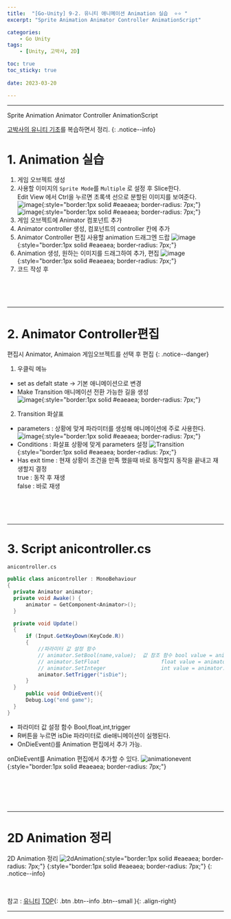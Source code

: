 ```yaml
---
title:  "[Go-Unity] 9-2. 유니티 애니메이션 Animation 실습  ⭐⭐ "
excerpt: "Sprite Animation Animator Controller AnimationScript"

categories:
    - Go Unity
tags:
    - [Unity, 고박사, 2D]

toc: true
toc_sticky: true
 
date: 2023-03-20

---
```

- - -

Sprite Animation Animator Controller AnimationScript

[고박사의 유니티 기초](https://www.inflearn.com/course/%EA%B3%A0%EB%B0%95%EC%82%AC-%EC%9C%A0%EB%8B%88%ED%8B%B0-%EA%B8%B0%EC%B4%88/dashboard)를 복습하면서 정리. 
{: .notice--info}


# 1. Animation 실습  
1.  게임 오브젝트 생성
2.  사용할 이미지의 `Sprite Mode`를 `Multiple` 로 설정 후 Slice한다.   
Edit View 에서 Ctrl을 누르면 초록색 선으로 분할된 이미지를 보여준다.  
![image](https://user-images.githubusercontent.com/96651722/226343392-fb391943-091d-451c-a86a-e40db7d0d87f.png){:style="border:1px solid #eaeaea; border-radius: 7px;"}  ![image](https://user-images.githubusercontent.com/96651722/226344818-4f73dd58-c3d6-4c22-a8d9-75aa1e91d4a7.png){:style="border:1px solid #eaeaea; border-radius: 7px;"}     
3.  게임 오브젝트에 Animator 컴포넌트 추가
4.  Animator controller 생성, 컴포넌트의 controller 칸에 추가
5.  Animator Controller 편집 사용할 animation 드래그엔 드랍
![image](https://user-images.githubusercontent.com/96651722/226333100-51536b98-add7-41cc-8354-744bda5b6045.png){:style="border:1px solid #eaeaea; border-radius: 7px;"}  
6.  Animation 생성, 원하는 이미지를 드래그하여 추가, 편집
![image](https://user-images.githubusercontent.com/96651722/226331532-7d3df166-086d-4fdf-82fd-793c9a36d59c.png){:style="border:1px solid #eaeaea; border-radius: 7px;"}  
7. 코드 작성 후 


<br><br><br>

--- 
# 2. Animator Controller편집
편집시 Animator, Animaion 게임오브젝트를 선택 후 편집
{: .notice--danger}  

1. 우클릭 메뉴
-   set as defalt state -> 기본 애니메이션으로 변경  
-   Make Transition 애니메이션 전환 가능한 길을 생성  
![image](https://user-images.githubusercontent.com/96651722/226348491-3eab50da-9943-449a-bbba-2944acba74d1.png){:style="border:1px solid #eaeaea; border-radius: 7px;"}   

2.  Transition 화살표  
- parameters : 상황에 맞게 파라미터를 생성해 애니메이션에 주로 사용한다.
![image](https://user-images.githubusercontent.com/96651722/226349036-94a7242e-333c-4880-8bae-071eff8bfe05.png){:style="border:1px solid #eaeaea; border-radius: 7px;"}    
-   Conditions : 화살표 상황에 맞게 parameters 설정
![Transition](https://user-images.githubusercontent.com/96651722/226350801-8edd82aa-9cc7-4740-acfa-80f3c69e022b.png){:style="border:1px solid #eaeaea; border-radius: 7px;"}  
-   Has exit time : 현재 상황이 조건을 만족 했을때 바로 동작할지 동작을 끝내고 재생할지 결정  
true : 동작 후 재생  
false : 바로 재생

<br><br><br>

--- 
# 3. Script anicontroller.cs

<div class="notice--primary" markdown="1"> 

`anicontroller.cs`
  ```c# 
public class anicontroller : MonoBehaviour
{
    private Animator animator;
    private void Awake() {
        animator = GetComponent<Animator>();
    }

    private void Update()
    {
        if (Input.GetKeyDown(KeyCode.R))
        {
            //파라미터 값 설정 함수
            // animator.SetBool(name,value);  값 참조 함수 bool value = animator.GetBool(name);
            // animator.SetFloat                    float value = animator.GetFloat(name);
            // animator.SetInteger                  int value = animator.GetInteger(name);
            animator.SetTrigger("isDie");
        }
    }
        public void OnDieEvent(){
        Debug.Log("end game");
    }
}
  ```
-   파라미터 값 설정 함수 Bool,float,int,trigger
-   R버튼을 누르면 isDie 파라미터로 die애니메이션이 실행된다.
-   OnDieEvent()를 Animation 편집에서 추가 가능.
</div>

onDieEvent를 Animation 편집에서 추가할 수 있다.
![animationevent](https://user-images.githubusercontent.com/96651722/226355689-6df3a0e8-f1ec-4d99-b134-915b2e066218.png){:style="border:1px solid #eaeaea; border-radius: 7px;"}  

<br><br><br><br>

---
# 2D Animation 정리

2D Animation 정리
![2dAnimation](https://user-images.githubusercontent.com/96651722/226339019-bc2c02d7-254e-473f-aded-07657cbbf72a.png){:style="border:1px solid #eaeaea; 
border-radius: 7px;"}
{:style="border:1px solid #eaeaea; border-radius: 7px;"}
{: .notice--info}

<br>

참고 : [유니티](https://docs.unity3d.com/kr/)
[TOP](#){: .btn .btn--info .btn--small }{: .align-right}
<br>
- - -
